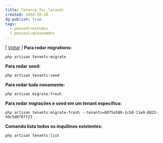```yaml
---
title: Tenancy_for_laravel
created: 2024-10-10
dg-publish: true
tags:
  - pessoal/estudos
  - pessoal/quaseumdev
---
```

| [Voltar](index) |
**Para rodar migrations:**
```
php artisan tenants:migrate
```
**Para rodar seed:**
```
php artisan tenants:seed
```
**Para rodar tudo novamente:**
```
php artisan migrate:fresh
```
**Para rodar migrações e seed em um tenant específico:**
```
php artisan tenants:migrate-fresh --tenants=8075a580-1cb8-11e9-8822-49c5d8f8ff23
```
**Comando lista todos os inquilinos existentes:**
```
php artisan tenants:list
```
